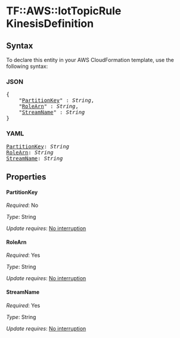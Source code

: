 # TF::AWS::IotTopicRule KinesisDefinition

## Syntax

To declare this entity in your AWS CloudFormation template, use the following syntax:

### JSON

<pre>
{
    "<a href="#partitionkey" title="PartitionKey">PartitionKey</a>" : <i>String</i>,
    "<a href="#rolearn" title="RoleArn">RoleArn</a>" : <i>String</i>,
    "<a href="#streamname" title="StreamName">StreamName</a>" : <i>String</i>
}
</pre>

### YAML

<pre>
<a href="#partitionkey" title="PartitionKey">PartitionKey</a>: <i>String</i>
<a href="#rolearn" title="RoleArn">RoleArn</a>: <i>String</i>
<a href="#streamname" title="StreamName">StreamName</a>: <i>String</i>
</pre>

## Properties

#### PartitionKey

_Required_: No

_Type_: String

_Update requires_: [No interruption](https://docs.aws.amazon.com/AWSCloudFormation/latest/UserGuide/using-cfn-updating-stacks-update-behaviors.html#update-no-interrupt)

#### RoleArn

_Required_: Yes

_Type_: String

_Update requires_: [No interruption](https://docs.aws.amazon.com/AWSCloudFormation/latest/UserGuide/using-cfn-updating-stacks-update-behaviors.html#update-no-interrupt)

#### StreamName

_Required_: Yes

_Type_: String

_Update requires_: [No interruption](https://docs.aws.amazon.com/AWSCloudFormation/latest/UserGuide/using-cfn-updating-stacks-update-behaviors.html#update-no-interrupt)

